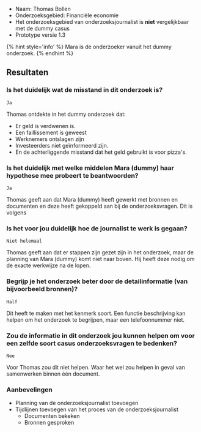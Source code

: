 

* Naam: Thomas Bollen
* Onderzoeksgebied: Financiële economie
* Het onderzoeksgebied van onderzoeksjournalist is __niet__ vergelijkbaar met de dummy casus
* Prototype versie 1.3

{% hint style='info' %}
Mara is de onderzoeker vanuit het dummy onderzoek.
{% endhint %}

## Resultaten


### Is het duidelijk wat de misstand in dit onderzoek is?

`Ja`

Thomas ontdekte in het dummy onderzoek dat:
* Er geld is verdwenen is.
* Een faillissement is geweest
* Werknemers ontslagen zijn
* Investeerders niet geïnformeerd zijn.
* En de achterliggende misstand dat het geld gebruikt is voor pizza's.


### Is het duidelijk met welke middelen Mara (dummy) haar hypothese mee probeert te beantwoorden?

`Ja`

Thomas geeft aan dat Mara (dummy) heeft gewerkt met bronnen en documenten en deze heeft gekoppeld aan bij de onderzoeksvragen. Dit is volgens


### Is het voor jou duidelijk hoe de journalist te werk is gegaan?

`Niet helemaal`

Thomas geeft aan dat er stappen zijn gezet zijn in het onderzoek, maar de planning van Mara (dummy) komt niet naar boven. Hij heeft deze nodig om de exacte werkwijze na de lopen.

### Begrijp je het onderzoek beter door de detailinformatie (van bijvoorbeeld bronnen)?

`Half`

Dit heeft te maken met het kenmerk soort. Een functie beschrijving kan helpen om het onderzoek te begrijpen, maar een telefoonnummer niet.

### Zou de informatie in dit onderzoek jou kunnen helpen om voor een zelfde soort casus onderzoeksvragen te bedenken?

`Nee`

Voor Thomas zou dit niet helpen. Waar het wel zou helpen in geval van samenwerken binnen één document.



### Aanbevelingen
* Planning van de onderzoeksjournalist toevoegen
* Tijdlijnen toevoegen van het proces van de onderzoeksjournalist
  * Documenten bekeken
  * Bronnen gesproken